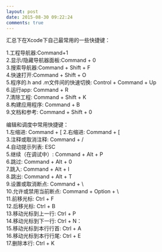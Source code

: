 ```yaml
---
layout: post
date: 2015-08-30 09:22:24
comments: true
---
```


汇总下在Xcode下自己最常用的一些快捷键：

1.工程导航器:Command+1     
2.显示/隐藏导航器面板:Command + 0    
3.搜索导航器:Command + Shift + F    
4.快速打开:Command + Shift + O   
5.程序的.h and .m文件间的快速切换: Control + Command + Up    
6.运行app: Command + R    
7.清除工程: Command + Shift + K     
8.构建应用程序: Command + B    
9.文档和参考: Command + Shift + 0    

编辑和调度中常用快捷键：    
1.左缩进: Command + [
2.右缩进: Command + [   
3.注释或取消注释: Command + /   
4.自动提示列表: ESC    
5.继续（在调试中）: Command + Alt + P  
6.跳过: Command + Alt + 0         
7.跳入: Command + Alt + I     
8.跳出: Command + Alt + T   
9.设置或取消断点: Command + \    
10.允许或禁用当前断点: Command + Option + \     
11.前移光标: Ctrl + F   
12.后移光标: Ctrl + B   
13.移动光标到上一行: Ctrl + P     
14.移动光标到下一行: Ctrl + N：     
15.移动光标到本行行首: Ctrl + A     
16.移动光标到本行行尾: Ctrl + E   
17.删除本行: Ctrl + K

